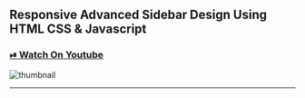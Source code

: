 ## Responsive Advanced Sidebar Design Using HTML CSS & Javascript

### [⏯ Watch On Youtube]()

![thumbnail](thumbnail.png)

---
